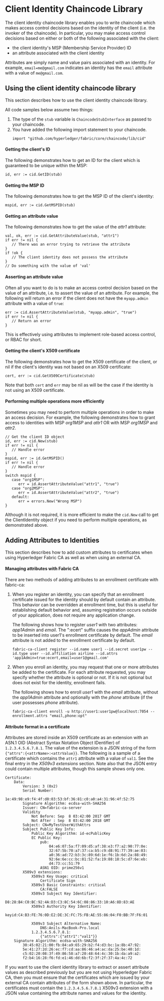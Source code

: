 # Client Identity Chaincode Library

The client identity chaincode library enables you to write chaincode which
makes access control decisions based on the identity of the client
(i.e. the invoker of the chaincode).  In particular, you may make access
control decisions based on either or both of the following associated with
the client:

* the client identity's MSP (Membership Service Provider) ID
* an attribute associated with the client identity

Attributes are simply name and value pairs associated with an identity.
For example, `email=me@gmail.com` indicates an identity has the `email`
attribute with a value of `me@gmail.com`.


## Using the client identity chaincode library

This section describes how to use the client identity chaincode library.

All code samples below assume two things:
1. The type of the `stub` variable is `ChaincodeStubInterface` as passed
   to your chaincode.
2. You have added the following import statement to your chaincode.
    ```
    import "github.com/hyperledger/fabric/core/chaincode/lib/cid"
    ```
#### Getting the client's ID

The following demonstrates how to get an ID for the client which is guaranteed
to be unique within the MSP:

```
id, err := cid.GetID(stub)
```

#### Getting the MSP ID

The following demonstrates how to get the MSP ID of the client's identity:

```
mspid, err := cid.GetMSPID(stub)
```

#### Getting an attribute value

The following demonstrates how to get the value of the *attr1* attribute:

```
val, ok, err := cid.GetAttributeValue(stub, "attr1")
if err != nil {
   // There was an error trying to retrieve the attribute
}
if !ok {
   // The client identity does not possess the attribute
}
// Do something with the value of 'val'
```

#### Asserting an attribute value

Often all you want to do is to make an access control decision based on the value
of an attribute, i.e. to assert the value of an attribute.  For example, the following
will return an error if the client does not have the `myapp.admin` attribute
with a value of `true`:

```
err := cid.AssertAttributeValue(stub, "myapp.admin", "true")
if err != nil {
   // Return an error
}
```

This is effectively using attributes to implement role-based access control,
or RBAC for short.

#### Getting the client's X509 certificate

The following demonstrates how to get the X509 certificate of the client, or
nil if the client's identity was not based on an X509 certificate:

```
cert, err := cid.GetX509Certificate(stub)
```

Note that both `cert` and `err` may be nil as will be the case if the identity
is not using an X509 certificate.

#### Performing multiple operations more efficiently

Sometimes you may need to perform multiple operations in order to make an access
decision.  For example, the following demonstrates how to grant access to
identities with MSP *org1MSP* and *attr1* OR with MSP *org1MSP* and *attr2*.

```
// Get the client ID object
id, err := cid.New(stub)
if err != nil {
   // Handle error
}
mspid, err := id.GetMSPID()
if err != nil {
   // Handle error
}
switch mspid {
   case "org1MSP":
      err = id.AssertAttributeValue("attr1", "true")
   case "org2MSP":
      err = id.AssertAttributeValue("attr2", "true")
   default:
      err = errors.New("Wrong MSP")
}
```
Although it is not required, it is more efficient to make the `cid.New` call
to get the ClientIdentity object if you need to perform multiple operations,
as demonstrated above.

## Adding Attributes to Identities

This section describes how to add custom attributes to certificates when
using Hyperledger Fabric CA as well as when using an external CA.

#### Managing attributes with Fabric CA

There are two methods of adding attributes to an enrollment certificate
with fabric-ca:

  1. When you register an identity, you can specify that an enrollment certificate
     issued for the identity should by default contain an attribute.  This behavior
     can be overridden at enrollment time, but this is useful for establishing
     default behavior and, assuming registration occurs outside of your application,
     does not require any application change.

     The following shows how to register *user1* with two attributes:
     *app1Admin* and *email*.
     The ":ecert" suffix causes the *appAdmin* attribute to be inserted into user1's
     enrollment certificate by default.  The *email* attribute is not added
     to the enrollment certificate by default.

     ```
     fabric-ca-client register --id.name user1 --id.secret user1pw --id.type user --id.affiliation airline --id.attrs 'app1Admin=true:ecert,email=user1@gmail.com'
     ```

  2. When you enroll an identity, you may request that one or more attributes
     be added to the certificate.
     For each attribute requested, you may specify whether the attribute is
     optional or not.  If it is not optional but does not exist for the identity,
     enrollment fails.

     The following shows how to enroll *user1* with the *email* attribute,
     without the *app1Admin* attribute and optionally with the *phone* attribute
     (if the user possesses *phone* attribute).
     ```
     fabric-ca-client enroll -u http://user1:user1pw@localhost:7054 --enrollment.attrs "email,phone:opt"
     ```
#### Attribute format in a certificate

Attributes are stored inside an X509 certificate as an extension with an
ASN.1 OID (Abstract Syntax Notation Object IDentifier)
of `1.2.3.4.5.6.7.8.1`.  The value of the extension is a JSON string of the
form `{"attrs":{<attrName>:<attrValue}}`.  The following is a sample of a
certificate which contains the `attr1` attribute with a value of `val1`.
See the final entry in the *X509v3 extensions* section.  Note also that the JSON
entry could contain multiple attributes, though this sample shows only one.

```
Certificate:
    Data:
        Version: 3 (0x2)
        Serial Number:
            1e:49:98:e9:f4:4f:d0:03:53:bf:36:81:c0:a0:a4:31:96:4f:52:75
        Signature Algorithm: ecdsa-with-SHA256
        Issuer: CN=fabric-ca-server
        Validity
            Not Before: Sep  8 03:42:00 2017 GMT
            Not After : Sep  8 03:42:00 2018 GMT
        Subject: CN=MyTestUserWithAttrs
        Subject Public Key Info:
            Public Key Algorithm: id-ecPublicKey
            EC Public Key:
                pub:
                    04:e6:07:5a:f7:09:d5:af:38:e3:f7:a2:90:77:0e:
                    32:67:5b:70:a7:37:ca:b5:c9:d8:91:77:39:ae:03:
                    a0:36:ad:72:b3:3c:89:6d:1e:f6:1b:6d:2a:88:49:
                    92:6e:6e:cc:bc:81:52:fa:19:88:18:5c:d7:6e:eb:
                    d4:73:cc:51:79
                ASN1 OID: prime256v1
        X509v3 extensions:
            X509v3 Key Usage: critical
                Certificate Sign
            X509v3 Basic Constraints: critical
                CA:FALSE
            X509v3 Subject Key Identifier:
                D8:28:B4:C0:BC:92:4A:D3:C3:8C:54:6C:08:86:33:10:A6:8D:83:AE
            X509v3 Authority Key Identifier:
                keyid:C4:B3:FE:76:0D:E2:DE:3C:FC:75:FB:AE:55:86:04:F0:BB:7F:F6:01

            X509v3 Subject Alternative Name:
                DNS:Anils-MacBook-Pro.local
            1.2.3.4.5.6.7.8.1:
                {"attrs":{"attr1":"val1"}}
    Signature Algorithm: ecdsa-with-SHA256
        30:45:02:21:00:fb:84:a9:65:29:b2:f4:d3:bc:1a:8b:47:92:
        5e:41:27:2d:26:ec:f7:cd:aa:86:46:a4:ac:da:25:be:40:1d:
        c5:02:20:08:3f:49:86:58:a7:20:48:64:4c:30:1b:da:a9:a2:
        f2:b4:16:28:f6:fd:e1:46:dd:6b:f2:3f:2f:37:4a:4c:72
```

If you want to use the client identity library to extract or assert attribute
values as described previously but you are not using Hyperledger Fabric CA,
then you must ensure that the certificates which are issued by your external CA
contain attributes of the form shown above.  In particular, the certificates
must contain the `1.2.3.4.5.6.7.8.1` X509v3 extension with a JSON value
containing the attribute names and values for the identity.
